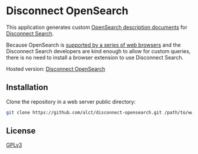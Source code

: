 # Disconnect OpenSearch

This application generates custom [OpenSearch description documents](http://www.opensearch.org/Specifications/OpenSearch/1.1#OpenSearch_description_document) for [Disconnect Search](https://search.disconnect.me/searchTerms/).

Because OpenSearch is [supported by a series of web browsers](http://www.opensearch.org/Community/OpenSearch_search_clients) and the Disconnect Search developers are kind enough to allow for custom queries, there is no need to install a browser extension to use Disconnect Search.

Hosted version: [Disconnect OpenSearch](http:/loconte.be/tmp/disconnect-opensearch/)

## Installation

Clone the repository in a web server public directory:

```bash
git clone https://github.com/alct/disconnect-opensearch.git /path/to/www/disconnect-opensearch
```

## License

[GPLv3](LICENSE)
